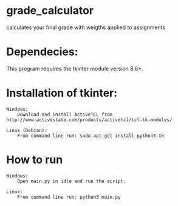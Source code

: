 # grade_calculator
calculates your final grade with weigths applied to assignments

# Dependecies:
This program requires the tkinter module version 8.6+.

# Installation of tkinter:
	Windows:
		Download and install ActiveTCL from http://www.activestate.com/products/activetcl/tcl-tk-modules/

	Linux (Debian):
		From command line run: sudo apt-get install python3-tk

# How to run
	Windows:
		Open main.py in idle and run the script.

	Linux:
		From command line run: python3 main.py	
